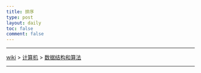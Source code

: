 ```yaml
---
title: 排序
type: post
layout: daily
toc: false
comment: false
---
```

---
[wiki](/gknows/wiki) > [计算机](/gknows/计算机) > [数据结构和算法](/gknows/数据结构和算法)

---
